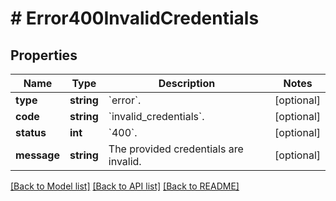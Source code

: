 # # Error400InvalidCredentials

## Properties

Name | Type | Description | Notes
------------ | ------------- | ------------- | -------------
**type** | **string** | &#x60;error&#x60;. | [optional]
**code** | **string** | &#x60;invalid_credentials&#x60;. | [optional]
**status** | **int** | &#x60;400&#x60;. | [optional]
**message** | **string** | The provided credentials are invalid. | [optional]

[[Back to Model list]](../../README.md#models) [[Back to API list]](../../README.md#endpoints) [[Back to README]](../../README.md)
